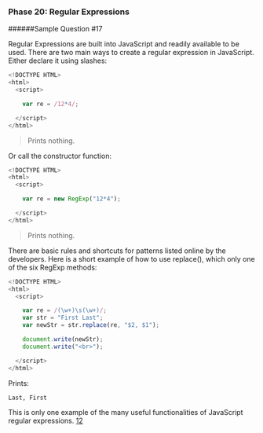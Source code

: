 ### Phase 20: Regular Expressions
######Sample Question #17

Regular Expressions are built into JavaScript and readily available to be used.
There are two main ways to create a regular expression in JavaScript.
Either declare it using slashes:

```js
<!DOCTYPE HTML>
<html>
  <script>

    var re = /12*4/;

  </script>
</html>

```

>Prints nothing.


Or call the constructor function:

```js
<!DOCTYPE HTML>
<html>
  <script>

    var re = new RegExp("12*4");

  </script>
</html>

```

>Prints nothing.

There are basic rules and shortcuts for patterns listed online by the developers. Here is a short example of how to use replace(), which only one of the six RegExp methods:

```js
<!DOCTYPE HTML>
<html>
  <script>

    var re = /(\w+)\s(\w+)/;
    var str = "First Last";
    var newStr = str.replace(re, "$2, $1");

    document.write(newStr);
    document.write("<br>");

  </script>
</html>


```


Prints:

	Last, First


This is only one example of the many useful functionalities of JavaScript regular expressions. [12]


   [12]: https://developer.mozilla.org/en-US/docs/Web/JavaScript/Guide/Regular_Expressions
	

